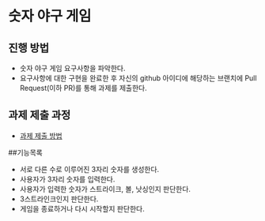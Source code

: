 # 숫자 야구 게임
## 진행 방법
* 숫자 야구 게임 요구사항을 파악한다.
* 요구사항에 대한 구현을 완료한 후 자신의 github 아이디에 해당하는 브랜치에 Pull Request(이하 PR)를 통해 과제를 제출한다.

## 과제 제출 과정
* [과제 제출 방법](https://github.com/next-step/nextstep-docs/tree/master/precourse)

##기능목록
* 서로 다른 수로 이루어진 3자리 숫자를 생성한다.
* 사용자가 3자리 숫자를 입력한다.
* 사용자가 입력한 숫자가 스트라이크, 볼, 낫싱인지 판단한다.
* 3스트라인크인지 판단한다.
* 게임을 종료하거나 다시 시작할지 판단한다.